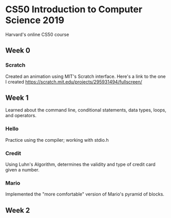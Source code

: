 # CS50 Introduction to Computer Science 2019
Harvard's online CS50 course

## Week 0
### Scratch
Created an animation using MIT's Scratch interface. Here's a link to the one I created https://scratch.mit.edu/projects/295931494/fullscreen/

## Week 1
Learned about the command line, conditional statements, data types, loops, and operators. 
### Hello
Practice using the compiler; working with stdio.h
### Credit
Using Luhn's Algorithm, determines the validity and type of credit card given a number. 
### Mario
Implemented the "more comfortable" version of Mario's pyramid of blocks. 

## Week 2


